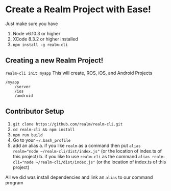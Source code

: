 # Create a Realm Project with Ease!

Just make sure you have 
1. Node v6.10.3 or higher
2. XCode 8.3.2 or higher installed
3. `npm install -g realm-cli`

## Creating a new Realm Project!

`realm-cli init myapp`
This will create, ROS, iOS, and Android Projects
```shell
/myapp
    /server
    /ios
    /android
```

## Contributor Setup

1. `git clone https://github.com/realm/realm-cli.git`
2. `cd realm-cli && npm install`
3. `npm run build`
4. Go to your `~/.bash_profile`
5. add an alias
     a. if you like `realm` as a command then put `alias realm="node ~/realm-cli/dist/index.js"` (or the location of index.ts of this project)
     b. if you like to use `realm-cli` as the command `alias realm-cli="node ~/realm-cli/dist/index.js"` (or the location of index.ts of this project)

All we did was install dependencies and link an `alias` to our command program

